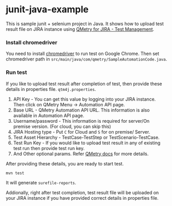 # junit-java-example
This is sample junit + selenium project in Java. It shows how to upload test result file on JIRA instance using [QMetry for JIRA - Test Management](https://marketplace.atlassian.com/plugins/com.infostretch.QmetryTestManager/cloud/overview).  

### Install chromedriver  

You need to install [chromedriver](https://sites.google.com/a/chromium.org/chromedriver/) to run test on Google Chrome. Then set chromedriver path in `src/main/java/com/qmetry/SampleAutomationCode.java`.

### Run test

If you like to upload test result after completion of test, then provide these details in properties file. `qtm4j.properties`. 

1. API Key - You can get this value by logging into your JIRA instance. Then click on QMetry Menu -> Automation API page. 
2. Base URL - QMetry Automation API URL. This information is also available in Automation API page. 
3. Username/password - This information is required for server/On premise version. (For cloud, you can skip this)
4. JIRA Hosting type - Put `C` for Cloud and `S` for on premise/ Server. 
5. Test Asset Hierarchy - TestCase-TestStep or TestScenario-TestCase.
6. Test Run Key - If you would like to upload test result in any of existing test run then provide test run key.
7. And Other optional params. Refer [QMetry docs](https://qmetrytestdocs.atlassian.net/wiki/) for more details.

After providing these details, you are ready to start test.

```
mvn test
```

It will generate `surefile-reports`. 

Addionally, right after test completion, test result file will be uploaded on your JIRA instance if you have provided correct details in properties file. 
